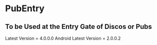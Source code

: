 # PubEntry

## To be Used at the Entry Gate of Discos or Pubs

Latest Version = 4.0.0.0
Android Latest Version = 2.0.0.2
